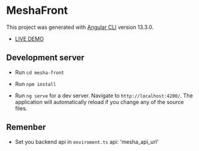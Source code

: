 # MeshaFront

This project was generated with [Angular CLI](https://github.com/angular/angular-cli) version 13.3.0.

- [LIVE DEMO](https://mesha-front-m4psl48lp-eldersoon.vercel.app/)

## Development server

- Run `cd mesha-front`

- Run `npm install`

- Run `ng serve` for a dev server. Navigate to `http://localhost:4200/`. The application will automatically reload if you change any of the source files.

## Remenber

- Set you backend api in `enviroment.ts` api: 'mesha_api_url'
